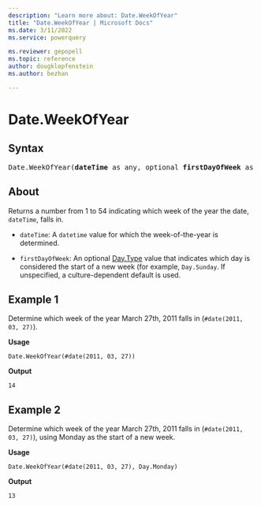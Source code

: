 ```yaml
---
description: "Learn more about: Date.WeekOfYear"
title: "Date.WeekOfYear | Microsoft Docs"
ms.date: 3/11/2022
ms.service: powerquery

ms.reviewer: gepopell
ms.topic: reference
author: dougklopfenstein
ms.author: bezhan

---
```

# Date.WeekOfYear

## Syntax

<pre>
Date.WeekOfYear(<b>dateTime</b> as any, optional <b>firstDayOfWeek</b> as nullable number) as nullable number
</pre>

## About

Returns a number from 1 to 54 indicating which week of the year the date, `dateTime`, falls in.

- `dateTime`: A `datetime` value for which the week-of-the-year is determined.

- `firstDayOfWeek`: An optional [Day.Type](day-type.md) value that indicates which day is considered the start of a new week (for example, `Day.Sunday`. If unspecified, a culture-dependent default is used.

## Example 1

Determine which week of the year March 27th, 2011 falls in (`#date(2011, 03, 27)`).

**Usage**

```powerquery-m
Date.WeekOfYear(#date(2011, 03, 27))
```

**Output**

`14`

## Example 2

Determine which week of the year March 27th, 2011 falls in (`#date(2011, 03, 27)`), using Monday as the start of a new week.

**Usage**

```powerquery-m
Date.WeekOfYear(#date(2011, 03, 27), Day.Monday)
```

**Output**

`13`
